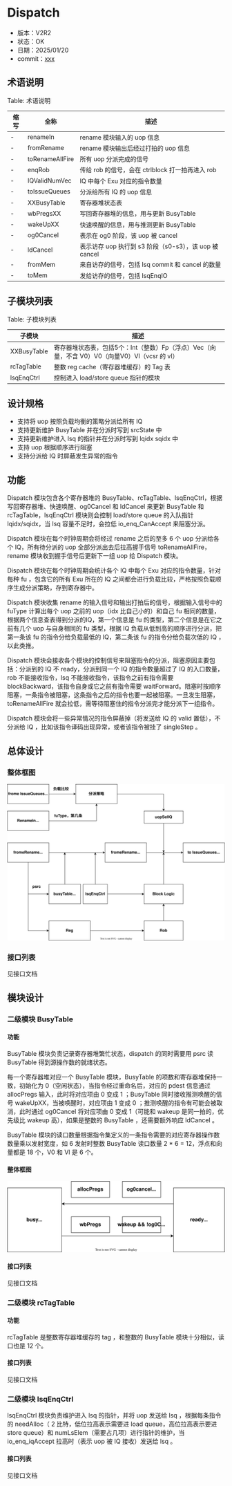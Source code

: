 # Dispatch

- 版本：V2R2
- 状态：OK
- 日期：2025/01/20
- commit：[xxx](https://github.com/OpenXiangShan/XiangShan/tree/xxx)

## 术语说明

Table: 术语说明

| 缩写 | 全称 | 描述 |
| --- | --- | --- |
| - | renameIn | rename 模块输入的 uop 信息 |
| - | fromRename | rename 模块输出后经过打拍的 uop 信息 |
| - | toRenameAllFire | 所有 uop 分派完成的信号 |
| - | enqRob | 传给 rob 的信号，会在 ctrlblock 打一拍再进入 rob |
| - | IQValidNumVec | IQ 中每个 Exu 对应的指令数量 |
| - | toIssueQueues | 分派给所有 IQ 的 uop 信息 |
| - | XXBusyTable | 寄存器堆状态表 |
| - | wbPregsXX | 写回寄存器堆的信息，用与更新 BusyTable |
| - | wakeUpXX | 快速唤醒的信息，用与推测更新 BusyTable |
| - | og0Cancel | 表示在 og0 阶段，该 uop 被 cancel |
| - | ldCancel | 表示访存 uop 执行到 s3 阶段（s0-s3），该 uop 被 cancel |
| - | fromMem | 来自访存的信号，包括 lsq commit 和 cancel 的数量 |
| - | toMem | 发给访存的信号，包括 lsqEnqIO |

## 子模块列表

Table: 子模块列表

| 子模块 | 描述 |
| --- | --- |
| XXBusyTable | 寄存器堆状态表，包括5个：Int（整数）Fp（浮点）Vec（向量，不含 V0）V0（向量V0）Vl（vcsr 的 vl） |
| rcTagTable | 整数 reg cache（寄存器堆缓存）的 Tag 表 |
| lsqEnqCtrl | 控制进入 load/store queue 指针的模块 |

## 设计规格

- 支持将 uop 按照负载均衡的策略分派给所有 IQ
- 支持更新维护 BusyTable 并在分派时写到 srcState 中
- 支持更新维护进入 lsq 的指针并在分派时写到 lqidx sqidx 中
- 支持 uop 根据顺序进行阻塞
- 支持分派给 IQ 时屏蔽发生异常的指令

## 功能

Dispatch 模块包含各个寄存器堆的 BusyTable、rcTagTable、lsqEnqCtrl，根据写回寄存器堆、快速唤醒、og0Cancel 和 ldCancel 来更新 BusyTable 和 rcTagTable，lsqEnqCtrl 模块则会控制 load/store queue 的入队指针 lqidx/sqidx，当 lsq 容量不足时，会拉低 io_enq_CanAccept 来阻塞分派。

Dispatch 模块在每个时钟周期会将经过 rename 之后的至多 6 个 uop 分派给各个 IQ，所有待分派的 uop 全部分派出去后拉高握手信号 toRenameAllFire，rename 模块收到握手信号后更新下一组 uop 给 Dispatch 模块。

Dispatch 模块在每个时钟周期会统计各个 IQ 中每个 Exu 对应的指令数量，针对每种 fu ，包含它的所有 Exu 所在的 IQ 之间都会进行负载比较，严格按照负载顺序生成分派策略，存到寄存器中。

Dispatch 模块收集 rename 的输入信号和输出打拍后的信号，根据输入信号中的 fuType 计算出每个 uop 之前的 uop（idx 比自己小的）和自己 fu 相同的数量，根据两个信息查表得到分派的IQ，第一个信息是 fu 的类型，第二个信息是在它之前有几个 uop 与自身相同的 fu 类型，根据 IQ 负载从低到高的顺序进行分派，把第一条该 fu 的指令分给负载最低的 IQ，第二条该 fu 的指令分给负载次低的 IQ ，以此类推。

Dispatch 模块会接收各个模块的控制信号来阻塞指令的分派，阻塞原因主要包括：分派到的 IQ 不 ready，分派到同一个 IQ 的指令数量超过了 IQ 的入口数量，rob 不能接收指令，lsq 不能接收指令，该指令之前有指令需要 blockBackward，该指令自身或它之前有指令需要 waitForward。阻塞时按顺序阻塞，一条指令被阻塞，这条指令之后的指令也要一起被阻塞。一旦发生阻塞，toRenameAllFire 就会拉低，需等待阻塞住的指令分派完才能分派下一组指令。

Dispatch 模块会将一些异常情况的指令屏蔽掉（将发送给 IQ 的 valid 置低），不分派给 IQ ，比如该指令译码出现异常，或者该指令被挂了 singleStep 。


## 总体设计

### 整体框图

![整体框图](./figure/dispatch.svg)

### 接口列表

见接口文档

## 模块设计

### 二级模块 BusyTable

#### 功能

BusyTable 模块负责记录寄存器堆繁忙状态，dispatch 的同时需要用 psrc 读 BusyTable 得到源操作数的就绪状态。

每一个寄存器堆对应一个 BusyTable 模块，BusyTable 的项数和寄存器堆保持一致，初始化为 0（空闲状态），当指令经过重命名后，对应的 pdest 信息通过 allocPregs 输入，此时将对应项由 0 变成 1 ；BusyTable 同时接收推测唤醒的信号 wakeUpXX，当被唤醒时，对应项由 1 变成 0 ；推测唤醒的指令有可能会被取消，此时通过 og0Cancel 将对应项由 0 变成 1（可能和 wakeup 是同一拍的，优先级比 wakeup 高），如果是整数的 BusyTable ，还需要额外响应 ldCancel 。

BusyTable 模块的读口数量根据指令集定义的一条指令需要的对应寄存器操作数数量乘以发射宽度，如 6 发射时整数 BusyTable 读口数量 2 * 6 = 12，浮点和向量都是 18 个，V0 和 Vl 是 6 个。

#### 整体框图

![整体框图](./figure/busyTable.svg)

#### 接口列表

见接口文档

### 二级模块 rcTagTable

#### 功能

rcTagTable 是整数寄存器堆缓存的 tag ，和整数的 BusyTable 模块十分相似，读口也是 12 个。


#### 接口列表

见接口文档

### 二级模块 lsqEnqCtrl

lsqEnqCtrl 模块负责维护进入 lsq 的指针，并将 uop 发送给 lsq ，根据每条指令的 needAlloc（ 2 比特，低位拉高表示需要进 load queue，高位拉高表示要进 store queue）和 numLsElem（需要占几项）进行指针的维护，当 io_enq_iqAccept 拉高时（表示 uop 被 IQ 接收）发送给 lsq 。


#### 接口列表

见接口文档
